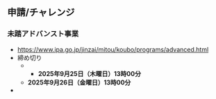 
## 申請/チャレンジ
### 未踏アドバンスト事業
- https://www.ipa.go.jp/jinzai/mitou/koubo/programs/advanced.html
- 締め切り
	- - **2025年9月25日（木曜日）13時00分**
	- **2025年9月26日（金曜日）13時00分**
- 



